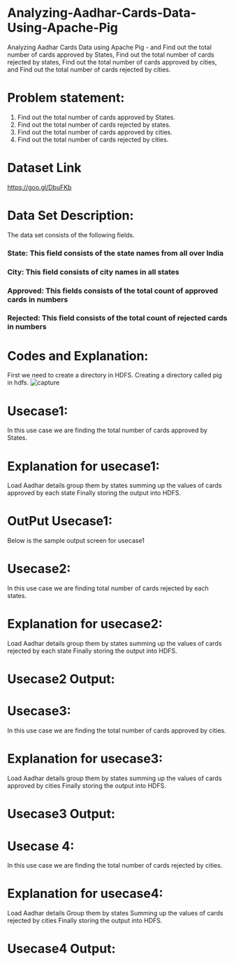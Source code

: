 # Analyzing-Aadhar-Cards-Data-Using-Apache-Pig
Analyzing Aadhar Cards Data using Apache Pig - and Find out the total number of cards approved by States, Find out the total number of cards rejected by states, Find out the total number of cards approved by cities, and Find out the total number of cards rejected by cities.
# Problem statement:
1. Find out the total number of cards approved by States.
2. Find out the total number of cards rejected by states.
3. Find out the total number of cards approved by cities.
4. Find out the total number of cards rejected by cities.

# Dataset Link
https://goo.gl/DbuFKb

# Data Set Description:
The data set consists of the following fields.

### State: This field consists of the state names from all over India
### City: This field consists of city names in all states
### Approved: This fields consists of the total count of approved cards in numbers
### Rejected: This field consists of the total count of rejected cards in numbers

# Codes and Explanation:
First we need to create a directory in HDFS. Creating a directory called pig in hdfs.
![capture](https://user-images.githubusercontent.com/26787806/51824122-6eabb200-2307-11e9-8306-10672bd896a0.PNG)

# Usecase1:
In this use case we are finding the total number of cards approved by States.

# Explanation for usecase1:
Load Aadhar details
group them by states
summing up the values of cards approved by each state
Finally storing the output into HDFS.

# OutPut Usecase1:
Below is the sample output screen for usecase1

# Usecase2:
In this use case we are finding total number of cards rejected by each states.

# Explanation for usecase2:
Load Aadhar details
group them by states
summing up the values of cards rejected by each state
Finally storing the output into HDFS.

# Usecase2 Output:

# Usecase3:
In this use case we are finding the total number of cards approved by cities.

# Explanation for usecase3:
Load Aadhar details
group them by states
summing up the values of cards approved by cities
Finally storing the output into HDFS.

# Usecase3 Output:

# Usecase 4:
In this use case we are finding the total number of cards rejected by cities.

# Explanation for usecase4:
Load Aadhar details
Group them by states
Summing up the values of cards rejected by cities
Finally storing the output into HDFS.

# Usecase4 Output:
